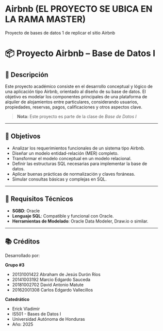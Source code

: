 # Airbnb (EL PROYECTO SE UBICA EN LA RAMA MASTER)
Proyecto de bases de datos 1 de replicar el sitio Airbnb
# 📦 Proyecto Airbnb – Base de Datos I

## 📘 Descripción

Este proyecto académico consiste en el desarrollo conceptual y lógico de una aplicación tipo Airbnb, orientado al diseño de su base de datos. El objetivo es modelar los componentes principales de una plataforma de alquiler de alojamientos entre particulares, considerando usuarios, propiedades, reservas, pagos, calificaciones y otros aspectos clave.

> **Nota:** Este proyecto es parte de la clase de *Base de Datos I*

---

## 🧱 Objetivos

- Analizar los requerimientos funcionales de un sistema tipo Airbnb.
- Diseñar un modelo entidad-relación (MER) completo.
- Transformar el modelo conceptual en un modelo relacional.
- Definir las estructuras SQL necesarias para implementar la base de datos.
- Aplicar buenas prácticas de normalización y claves foráneas.
- Simular consultas básicas y complejas en SQL.

---

## 🧪 Requisitos Técnicos

- **SGBD**: Oracle
- **Lenguaje SQL**: Compatible y funcional con Oracle.
- **Herramientas de Modelado**: Oracle Data Modeler, Draw.io o similar.

---

## 📚 Créditos

Desarrollado por:

**Grupo #3**  
- 20131001422 Abraham de Jesús Durón Ríos
- 20141003192 Marcio Edgardo Sauceda
- 20181002702 David Antonio Matute
- 20162001308 Carlos Edgardo Vallecillos

**Catedrático**
- Erick Vladimir
- IS501 - Bases de Datos I  
- Universidad Autónoma de Honduras  
- Año: 2025
